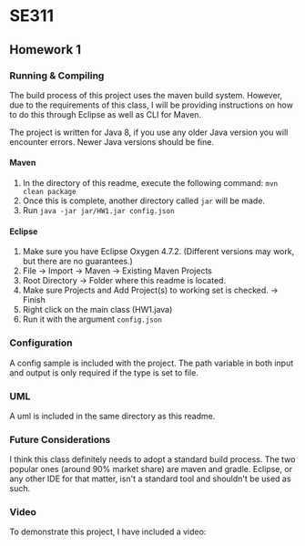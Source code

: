 # SE311
## Homework 1

### Running & Compiling

The build process of this project uses the maven build system. However, due to the requirements of this class, I will be providing instructions on how to do this through Eclipse as well as CLI for Maven.

The project is written for Java 8, if you use any older Java version you will encounter errors. Newer Java versions should be fine.

#### Maven

1. In the directory of this readme, execute the following command: `mvn clean package`
2. Once this is complete, another directory called `jar` will be made.
3. Run `java -jar jar/HW1.jar config.json`

#### Eclipse

1. Make sure you have Eclipse Oxygen 4.7.2. (Different versions may work, but there are no guarantees.)
2. File -> Import -> Maven -> Existing Maven Projects
3. Root Directory -> Folder where this readme is located.
4. Make sure Projects and Add Project(s) to working set is checked. -> Finish
6. Right click on the main class (HW1.java)
7. Run it with the argument `config.json`

### Configuration

A config sample is included with the project. The path variable in both input and output is only required if the type is set to file.

### UML

A uml is included in the same directory as this readme.

### Future Considerations

I think this class definitely needs to adopt a standard build process. The two popular ones (around 90% market share) are maven and gradle. Eclipse, or any other IDE for that matter, isn't a standard tool and shouldn't be used as such.

### Video

To demonstrate this project, I have included a video:
